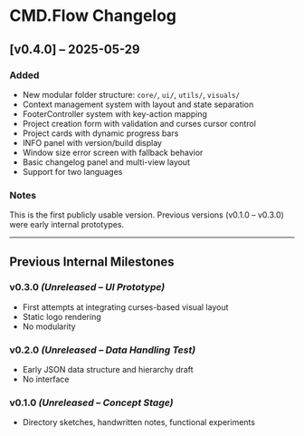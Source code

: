 # CMD.Flow Changelog

## [v0.4.0] – 2025-05-29

### Added
- New modular folder structure: `core/`, `ui/`, `utils/`, `visuals/`
- Context management system with layout and state separation
- FooterController system with key-action mapping
- Project creation form with validation and curses cursor control
- Project cards with dynamic progress bars
- INFO panel with version/build display
- Window size error screen with fallback behavior
- Basic changelog panel and multi-view layout
- Support for two languages

### Notes
This is the first publicly usable version.
Previous versions (v0.1.0 – v0.3.0) were early internal prototypes.

---

## Previous Internal Milestones

### v0.3.0 *(Unreleased – UI Prototype)*
- First attempts at integrating curses-based visual layout
- Static logo rendering
- No modularity

### v0.2.0 *(Unreleased – Data Handling Test)*
- Early JSON data structure and hierarchy draft
- No interface

### v0.1.0 *(Unreleased – Concept Stage)*
- Directory sketches, handwritten notes, functional experiments
